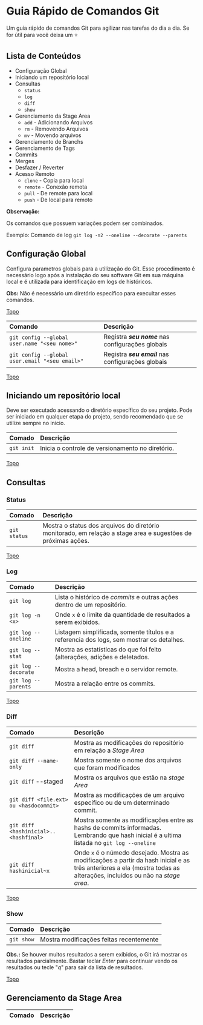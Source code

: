 # Guia Rápido de Comandos Git



Um guia rápido de comandos Git para agilizar nas tarefas do dia a dia. Se for útil para você deixa um :star:


## Lista de Conteúdos

* Configuração Global
* Iniciando um repositório local
* Consultas
   * `status`
   * `log`
   * `diff`
   * `show`
* Gerenciamento da Stage Area
   * `add` - Adicionando Arquivos
   * `rm` - Removendo Arquivos
   * `mv` - Movendo arquivos
* Gerenciamento de Branchs
* Gerenciamento de Tags
* Commits
* Merges
* Desfazer / Reverter
* Acesso Remoto
   * `clone` - Copia para local
   * `remote` - Conexão remota
   * `pull` - De remote para local
   * `push` - De local para remoto
 
 
**Observação:**
 
Os comandos que possuem variações podem ser combinados. 

Exemplo: Comando de log
`git log -n2 --oneline --decorate --parents`
 

## Configuração Global

Configura parametros globais para a utilização do Git. 
Esse procedimento é necessário logo após a instalação do seu software Git em sua máquina local e é utilizada para identificação em logs de históricos.

**Obs:** Não é necessário um diretório específico para execultar esses comandos.

[Topo](#lista-de-conte%C3%BAdos)

Comando | Descrição
:---|:---
`git config --global user.name "<seu nome>"` | Registra _**seu nome**_ nas configurações globais
`git config --global user.email "<seu email>"`| Registra _**seu email**_ nas configurações globais

[Topo](#lista-de-conte%C3%BAdos)

## Iniciando um repositório local

Deve ser executado acessando o diretório específico do seu projeto. Pode ser iniciado em qualquer etapa do projeto, sendo recomendado que se utilize sempre no inicio.

Comado | Descrição
:---|:---
`git init` | Inicia o controle de versionamento no diretório.


[Topo](#lista-de-conte%C3%BAdos)

## Consultas

### Status
Comado | Descrição
:---|:---
`git status` | Mostra o status dos arquivos do diretório monitorado, em relação a stage area e sugestões de próximas ações.

[Topo](#lista-de-conte%C3%BAdos)

### Log
Comado | Descrição
:---|:---
`git log`| Lista o histórico de _commits_ e outras ações dentro de um repositório. 
`git log -n <x>` | Onde `x` é o limite da quantidade de resultados a serem exibidos.
`git log --oneline`| Listagem simplificada, somente títulos e a referencia dos logs, sem mostrar os detalhes.
`git log --stat` | Mostra as estatísticas do que foi feito (alterações, adições e deletados.
`git log --decorate` | Mostra a head, breach e o servidor remote.
`git log --parents`| Mostra a relação entre os commits.

[Topo](#lista-de-conte%C3%BAdos)

### Diff
Comado | Descrição
:---|:---
`git diff` | Mostra as modificações do repositório em relação a _Stage Area_
`git diff --name-only`| Mostra somente o nome dos arquivos que foram modificados
`git diff` --staged | Mostra os arquivos que estão na _stage Area_
`git diff <file.ext> ou <hasdocommit>` | Mostra as modificações de um arquivo específico ou de um determinado commit.
`git diff <hashinicial>..<hashfinal>` | Mostra somente as modificações entre as hashs de commits informadas. Lembrando que hash inicial é a ultima listada no `git log --oneline`
`git diff hashinicial~x` |  Onde `x` é o númedo desejado. Mostra as modificações a partir da hash inicial e as três anteriores a ela (mostra todas as alterações, incluídos ou não na _stage area_.

[Topo](#lista-de-conte%C3%BAdos)

### Show
Comado | Descrição
:---|:---
`git show` | Mostra modificações feitas recentemente


**Obs.:** Se houver muitos resultados a serem exibidos, o Git irá mostrar os resultados parcialmente. Bastar teclar _Enter_ para continuar vendo os resultados ou tecle "_q_" para sair da lista de resultados.

[Topo](#lista-de-conte%C3%BAdos)



## Gerenciamento da Stage Area
Comado | Descrição
:---|:---
















